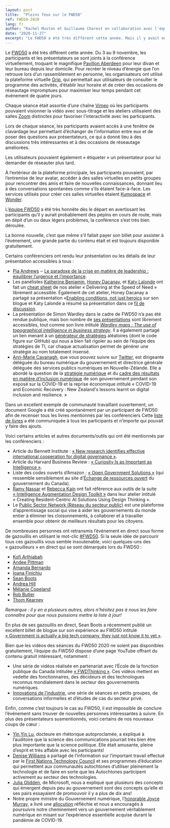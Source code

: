 ```yaml
---
layout: post
title:  "Pleins feux sur le FWD50"
ref: FWD50-2020
lang: fr
author: "Rachel Muston et Guillaume Charest en collaboration avec l'équipe de Stratégie TI"
date: "2020-11-27"
excerpt: "Le FWD50 a été très différent cette année. Mais il y avait encore beaucoup de passion et de volonté de la part des participants pour améliorer continuellement le gouvernement ! Ce billet de blog présente quelques-unes des technologies utilisées pour réunir les participants de FWD50 ainsi que le contenu de FWD50 qui a été mis à disposition par les présentateurs et les participants."
---
```

<!--markdownlint-disable MD033-->
Le [FWD50](https://fwd50.com/) a été très différent cette année.
Du 3 au 9 novembre, les participants et les présentateurs se sont joints à la conférence virtuellement, troquant le magnifique [Pavillon Aberdeen](https://ottawa.ca/fr/lansdowne#h3) pour leur divan et leur bureau depuis leur domicile.
Pour recréer le niveau d’énergie que l’on retrouve lors d’un rassemblement en personne, les organisateurs ont utilisé la plateforme virtuelle [Grip](https://grip.events/), qui permettait aux utilisateurs de consulter le programme des activités, d’établir leur horaire et de créer des occasions de réseautage impromptues pour maximiser leur temps pendant cet événement de quatre jours.

Chaque séance était assortie d’une chaîne [Vimeo](https://vimeo.com) où les participants pouvaient visionner la vidéo avec sous-titrage et les ateliers utilisaient des salles [Zoom](https://zoom.us/) distinctes pour favoriser l’interactivité avec les participants.

Lors de chaque séance, les participants avaient accès à une fenêtre de clavardage leur permettant d’échanger de l’information entre eux et de poser des questions aux présentateurs, ce qui a donné lieu à des discussions très intéressantes et à des occasions de réseautage améliorées.

Les utilisateurs pouvaient également « étiqueter » un présentateur pour lui demander de réseauter plus tard.

À l’extérieur de la plateforme principale, les participants pouvaient, par l’entremise de leur avatar, accéder à des salles virtuelles en petits groupes pour rencontrer des amis et faire de nouvelles connaissances, donnant lieu à des conversations spontanées comme s’ils étaient face-à-face.
Les services utilisés pour créer ces salles virtuelles étaient [Kumospace](https://www.kumospace.com/) et [Wonder](https://www.wonder.me/).

L’[équipe FWD50](https://fwd50.com/fr/a-propos/#team) a été très honnête dès le départ en avertissant les participants qu’il y aurait probablement des pépins en cours de route, mais en dépit d’un ou deux légers problèmes, la conférence s’est très bien déroulée.

La bonne nouvelle, c’est que même s’il fallait payer son billet pour assister à l’événement, une grande partie du contenu était et est toujours disponible gratuitement.

Certains conférenciers ont rendu leur présentation ou les détails de leur présentation accessibles à tous :

- [Pia Andrews](https://twitter.com/piacandrews?lang=en) ‒ [Le paradoxe de la crise en matière de leadership : équilibrer l’urgence et l’importance](https://t.co/RELqF74GgK?amp=1).
- Les panélistes [Katherine Benjamin](https://twitter.com/mskatiebenjamin), [Honey Dacanay](https://twitter.com/honeygolightly?lang=en), et [Katy Lalonde](https://twitter.com/katylalonde) ont fait un [cheat sheet](https://docs.google.com/presentation/d/1gL57LdKFFZOm5ngL1HqHubzzG80aLewDcJY8hTDqsaQ/edit#slide=id.p) de nos atelier « Delivering at the Speed of Need » librement accessible.
Également de cet atelier, Honey Dacanay a partagé sa présentation «[Enabling conditions, not just heroics](https://t.co/a7u53IwYqs) sur son blogue et Katy Lalonde a résumé sa présentation dans ce [fil de discussion](https://twitter.com/katylalonde/status/1324010162798120962).
- La présentation de Simon Wardley dans le cadre de FWD50 n’a pas été rendue publique, mais bon nombre de [ses présentations](https://wardley-maps-community.github.io/awesome-wardley-maps/) sont librement accessibles, tout comme son livre intitulé [*Wardley maps :* *The use of topographical intelligence in business strategy*](https://medium.com/wardleymaps/on-being-lost-2ef5f05eb1ec).
Il a également partagé un lien menant à un [générateur de stratégies](http://strategy-madlibs.herokuapp.com/) aléatoires (dont le code figure sur GitHub) qui nous a bien fait rigoler au sein de l’équipe des stratégies de TI, car chaque actualisation permet de générer une stratégie au nom totalement insensé.
- [Ann-Marie Cavanagh](https://fwd50.com/fr/speaker/ann-marie-cavanagh/), que vous pouvez suivre sur [Twitter](https://twitter.com/amqcs), est dirigeante déléguée du bureau numérique du gouvernement et directrice générale déléguée des services publics numériques en Nouvelle-Zélande.
Elle a abordé la question de la [stratégie numérique](https://www.digital.govt.nz/digital-government/strategy/strategy-summary/strategy-for-a-digital-public-service/) et du [cadre des résultats en matière d’inclusion numérique](https://www.digital.govt.nz/dmsdocument/167~digital-inclusion-outcomes-framework/html) de son gouvernement pendant son exposé sur la COVID-19 et la reprise économique intitulé « COVID-19 and Economic Recovery : New Zealand's lessons learnt on digital inclusion and resilience. »

Dans un excellent exemple de communauté travaillant ouvertement, un document Google a été créé spontanément par un participant de FWD50 afin de recenser tous les livres mentionnés par les conférenciers
Cette [liste de livres](https://docs.google.com/document/d/1Kyq80aMy_a6wnOdaHgzYLqSaqKfmjMmBdDnXKy6N4YQ/edit#heading=h.kr7a4cpsy27s) a été communiquée à tous les participants et n’importe qui pouvait y faire des ajouts.

Voici certains articles et autres documents/outils qui ont été mentionnés par les conférenciers :

- Article du Bennett Institute : [« New research identifies effective international cooperation for digital governance »](https://www.bennettinstitute.cam.ac.uk/news/new-research-identifies-effective-international-co/).
- Article du Harvard Business Review : [« Curiosity Is as Important as Intelligence »](https://hbr.org/2014/08/curiosity-is-as-important-as-intelligence).
- Liste des codes ouverts d’Amazon : [« Open Government Solutions »](https://aws.amazon.com/government-education/government/open-government-solutions/) (qui ressemble sensiblement au site d’[Échange de ressources ouvert](https://code.ouvert.canada.ca/fr/index.html) du gouvernement du Canada).
- [Ramy Nassar](https://twitter.com/ramynassar) et [Rebecca Kain](https://twitter.com/rebeccalkain) ont fait référence aux outils de la suite [« Intelligence Augmentation Design Toolkit »](https://futurice.com/ia-design-kit) dans leur atelier intitulé « Creating Resident-Centric AI Solutions Using Design Thinking ».
- Le [Public Sector Network (Réseau du secteur public)](https://publicsectornetwork.co/) est une plateforme d’apprentissage social qui vise à aider les gouvernements du monde entier à éliminer les cloisonnements, à collaborer et à travailler ensemble pour obtenir de meilleurs résultats pour les citoyens.

De nombreuses personnes ont retransmis l’événement en direct sous forme de gazouillis en utilisant le mot-clic [\#FWD50](https://twitter.com/search?q=(%23FWD50)%20since%3A2020-11-03&src=typed_query).
Si la seule idée de parcourir tous ces gazouillis vous semble insoutenable, voici quelques-uns des « gazouilleurs » en direct qui se sont démarqués lors du FWD50 :

- [Kofi Arthiabah](https://twitter.com/search?q=(%23fwd50)%20(from%3A@arthiak_tc)%20since%3A2020-11-01&src=typed_query&f=live)
- [Andee Pittman](https://twitter.com/search?q=(%23fwd50)%20(from%3A@andeepittmanux)%20since%3A2020-11-01&src=typed_query&f=live)
- [Amanda Bernardo](https://twitter.com/search?q=(%23fwd50)%20(from%3A@AmandaBernardo)%20since%3A2020-11-01&src=typed_query&f=live)
- [Ioana Finichiu](https://twitter.com/search?q=(%23fwd50)%20(from%3A@IFiniq)%20since%3A2020-11-01&src=typed_query&f=live)
- [Sean Boots](https://twitter.com/search?q=(%23fwd50)%20(from%3Asboots)%20since%3A2020-11-01&src=typed_query&f=live)
- [Andrea Hill](https://twitter.com/search?q=(%23fwd50)%20(from%3A@afhill)%20since%3A2020-11-01&src=typed_query&f=live)
- [Mélanie Copeland](https://twitter.com/search?q=(%23fwd50)%20(from%3A@Copeland309)%20since%3A2020-11-01&src=typed_query&f=live)
- [Rob Butler](https://twitter.com/search?q=(%23fwd50)%20(from%3A@RobButler)%20since%3A2020-11-01&src=typed_query&f=live)
- [Thom Kearney](https://twitter.com/search?q=(%23fwd50)%20(from%3A@thomkearney)%20since%3A2020-11-01&src=typed_query&f=live)

*Remarque : il y en a plusieurs autres, alors n’hésitez pas à nous les faire connaître pour que nous puissions mettre la liste à jour!*

En plus de ses gazouillis en direct, Sean Boots a récemment publié un excellent billet de blogue sur son expérience au FWD50 intitulé [« Government is actually a big tech company, they just not know it to yet »](https://sboots.ca/2020/11/16/government-is-actually-a-big-tech-company/).

Bien que les vidéos des séances du FWD50 2020 ne soient pas disponibles gratuitement, l’équipe du FWD50 dispose d’une page YouTube offrant du contenu gratuit intéressant, notamment :

- Une série de vidéos réalisée en partenariat avec l’École de la fonction publique du Canada intitulée [« FWDThinking »](https://www.youtube.com/playlist?list=PLHorZlq6n3CHYJKzyGU51l0-GHWuZ2Khg).
Ces vidéos mettent en vedette des fonctionnaires, des décideurs et des technologues reconnus mondialement dans le secteur des gouvernements numériques.
- [Innovations de l’industrie](https://www.youtube.com/playlist?list=PLHorZlq6n3CEMaLSfzjldgoAOATYw5zQ0), une série de séances en petits groupes, de conversations informelles et d’études de cas du secteur privé.

Enfin, comme c’est toujours le cas au FWD50, il est impossible de conclure l’événement sans trouver de nouvelles personnes intéressantes à suivre.
En plus des présentateurs susmentionnés, voici certains de nos nouveaux coups de cœur :

- [Yin Yin Lu](https://twitter.com/Yinneth), docteure en rhétorique autoproclamée, a expliqué à l’auditoire que la science des communications pourrait très bien être plus importante que la science politique.
Elle était amusante, pleine d’esprit et très affable avec les participants!
- [Denise Williams](https://twitter.com/quwutsunn?lang=en) a partagé de l’information sur l’important travail effectué par le [First Nations Technology Council](https://technologycouncil.ca/) et ses programmes d’éducation qui permettent aux communautés autochtones d’utiliser pleinement la technologie et de faire en sorte que les Autochtones participent activement au secteur des technologies.
- [Julia Glidden](https://twitter.com/JuliaGlidden), de Microsoft, nous a expliqué que plusieurs des concepts qui émergent depuis peu au gouvernement sont des concepts qu’elle et ses pairs essayaient de promouvoir il y a plus de dix ans!
- Notre propre ministre du Gouvernement numérique, l’[honorable Joyce Murray](https://twitter.com/JoyceMurray), a livré une [allocution](https://player.vimeo.com/video/473572261#t=35m) réfléchie et nous a encouragés à poursuivre notre cheminement vers un gouvernement véritablement numérique en misant sur l’expérience essentielle acquise durant la pandémie de COVID-19.
